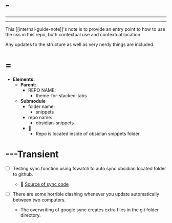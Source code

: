 # -

---

---

This [[internal-guide-note]]'s note is to provide an entry point to how to use the css in this repo, both contextual use and contextual location.

Any updates to the structure as well as very nerdy things are included.

# =

- **Elements:**
  - **Parent**:
    - REPO NAME:
      - theme-for-stacked-tabs
  - **Submodule**
    - folder name:
      - snippets
    - repo name:
      - obsidian-snippets
    - 🤔
      - Repo is located inside of obsidian snippets folder

# ---Transient

- [ ] Testing sync function using fswatch to auto sync obsidian located folder to github.

  - 📝 [Source of sync code](https://jakemccrary.com/blog/2020/02/25/auto-syncing-a-git-repository/)

- [ ] There are some horrible clashing whenever you update automatically between two computers.
  - The overwriting of google sync creates extra files in the git folder directory.

